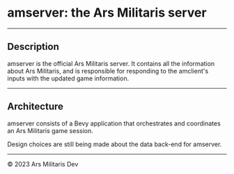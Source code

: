 # amserver: the Ars Militaris server
---
## Description

amserver is the official Ars Militaris server. It contains all the information about Ars Militaris, and is responsible for responding to the amclient's inputs with the updated game information.

---
## Architecture

amserver consists of a Bevy application that orchestrates and coordinates an Ars Militaris game session.

Design choices are still being made about the data back-end for amserver.

---
&copy; 2023 Ars Militaris Dev